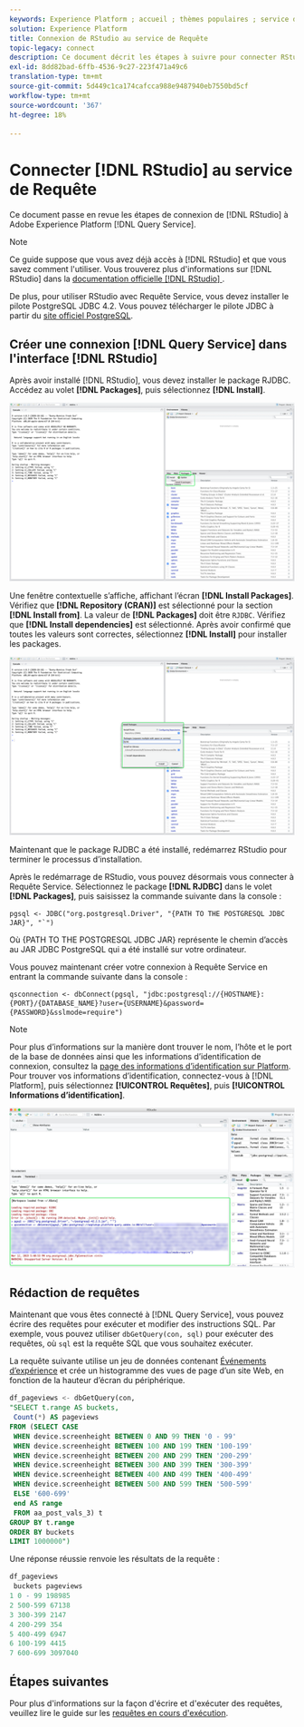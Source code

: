 ```yaml
---
keywords: Experience Platform ; accueil ; thèmes populaires ; service de Requête ; service de requête ; RStudio ; studio ; connexion au service de requête ;
solution: Experience Platform
title: Connexion de RStudio au service de Requête
topic-legacy: connect
description: Ce document décrit les étapes à suivre pour connecter RStudio à Adobe Experience Platform Query Service.
exl-id: 8dd82bad-6ffb-4536-9c27-223f471a49c6
translation-type: tm+mt
source-git-commit: 5d449c1ca174cafcca988e9487940eb7550bd5cf
workflow-type: tm+mt
source-wordcount: '367'
ht-degree: 18%

---
```


# Connecter [!DNL RStudio] au service de Requête

Ce document passe en revue les étapes de connexion de [!DNL RStudio] à Adobe Experience Platform [!DNL Query Service].

>[!NOTE]
>
> Ce guide suppose que vous avez déjà accès à [!DNL RStudio] et que vous savez comment l&#39;utiliser. Vous trouverez plus d&#39;informations sur [!DNL RStudio] dans la [documentation officielle [!DNL RStudio] ](https://rstudio.com/products/rstudio/).
> 
> De plus, pour utiliser RStudio avec Requête Service, vous devez installer le pilote PostgreSQL JDBC 4.2. Vous pouvez télécharger le pilote JDBC à partir du [site officiel PostgreSQL](https://jdbc.postgresql.org/download.html).

## Créer une connexion [!DNL Query Service] dans l&#39;interface [!DNL RStudio]

Après avoir installé [!DNL RStudio], vous devez installer le package RJDBC. Accédez au volet **[!DNL Packages]**, puis sélectionnez **[!DNL Install]**.

![](../images/clients/rstudio/install-package.png)

Une fenêtre contextuelle s’affiche, affichant l’écran **[!DNL Install Packages]**. Vérifiez que **[!DNL Repository (CRAN)]** est sélectionné pour la section **[!DNL Install from]**. La valeur de **[!DNL Packages]** doit être `RJDBC`. Vérifiez que **[!DNL Install dependencies]** est sélectionné. Après avoir confirmé que toutes les valeurs sont correctes, sélectionnez **[!DNL Install]** pour installer les packages.

![](../images/clients/rstudio/install-jrdbc.png)

Maintenant que le package RJDBC a été installé, redémarrez RStudio pour terminer le processus d’installation.

Après le redémarrage de RStudio, vous pouvez désormais vous connecter à Requête Service. Sélectionnez le package **[!DNL RJDBC]** dans le volet **[!DNL Packages]**, puis saisissez la commande suivante dans la console :

```console
pgsql <- JDBC("org.postgresql.Driver", "{PATH TO THE POSTGRESQL JDBC JAR}", "`")
```

Où {PATH TO THE POSTGRESQL JDBC JAR} représente le chemin d’accès au JAR JDBC PostgreSQL qui a été installé sur votre ordinateur.

Vous pouvez maintenant créer votre connexion à Requête Service en entrant la commande suivante dans la console :

```console
qsconnection <- dbConnect(pgsql, "jdbc:postgresql://{HOSTNAME}:{PORT}/{DATABASE_NAME}?user={USERNAME}&password={PASSWORD}&sslmode=require")
```

>[!NOTE]
>
>Pour plus d’informations sur la manière dont trouver le nom, l’hôte et le port de la base de données ainsi que les informations d’identification de connexion, consultez la [page des informations d’identification sur Platform](https://platform.adobe.com/query/configuration). Pour trouver vos informations d’identification, connectez-vous à [!DNL Platform], puis sélectionnez **[!UICONTROL Requêtes]**, puis **[!UICONTROL Informations d’identification]**.

![](../images/clients/rstudio/connection-rjdbc.png)

## Rédaction de requêtes

Maintenant que vous êtes connecté à [!DNL Query Service], vous pouvez écrire des requêtes pour exécuter et modifier des instructions SQL. Par exemple, vous pouvez utiliser `dbGetQuery(con, sql)` pour exécuter des requêtes, où `sql` est la requête SQL que vous souhaitez exécuter.

La requête suivante utilise un jeu de données contenant [Événements d’expérience](../best-practices/experience-event-queries.md) et crée un histogramme des vues de page d’un site Web, en fonction de la hauteur d’écran du périphérique.

```sql
df_pageviews <- dbGetQuery(con,
"SELECT t.range AS buckets, 
 Count(*) AS pageviews 
FROM (SELECT CASE 
 WHEN device.screenheight BETWEEN 0 AND 99 THEN '0 - 99' 
 WHEN device.screenheight BETWEEN 100 AND 199 THEN '100-199' 
 WHEN device.screenheight BETWEEN 200 AND 299 THEN '200-299' 
 WHEN device.screenheight BETWEEN 300 AND 399 THEN '300-399' 
 WHEN device.screenheight BETWEEN 400 AND 499 THEN '400-499' 
 WHEN device.screenheight BETWEEN 500 AND 599 THEN '500-599' 
 ELSE '600-699' 
 end AS range 
 FROM aa_post_vals_3) t 
GROUP BY t.range 
ORDER BY buckets 
LIMIT 1000000")
```

Une réponse réussie renvoie les résultats de la requête :

```r
df_pageviews
 buckets pageviews
1 0 - 99 198985
2 500-599 67138
3 300-399 2147
4 200-299 354
5 400-499 6947
6 100-199 4415
7 600-699 3097040
```

## Étapes suivantes

Pour plus d&#39;informations sur la façon d&#39;écrire et d&#39;exécuter des requêtes, veuillez lire le guide sur les [requêtes en cours d&#39;exécution](../best-practices/writing-queries.md).

